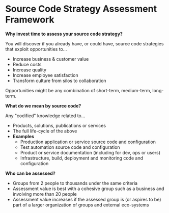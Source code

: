 # Source Code Strategy Assessment Framework

**Why invest time to assess your source code strategy?**

You will discover if you already have, or could have, source code strategies that exploit opportunities to...

- Increase business & customer value
- Reduce costs
- Increase quality
- Increase employee satisfaction
- Transform culture from silos to collaboration

Opportunities might be any combination of short-term, medium-term, long-term.

**What do we mean by source code?**

Any "codified" knowledge related to...

- Products, solutions, publications or services
- The full life-cycle of the above
- **Examples**
  - Production application or service source code and configuration
  - Test automation source code and configuration
  - Product or service documentation (including for dev, ops or users)
  - Infrastructure, build, deployment and monitoring code and configuration

**Who can be assessed?**

- Groups from 2 people to thousands under the same criteria
- Assessment value is best with a cohesive group such as a business and involving more than 20 people
- Assessment value increases if the assessed group is (or aspires to be) part of a larger organization of groups and external eco-systems

